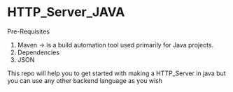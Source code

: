 # HTTP_Server_JAVA
Pre-Requisites
1) Maven -> is a build automation tool used primarily for Java projects.
2) Dependencies
3) JSON

This repo will help you to get started with making a HTTP_Server in java but you can use any other backend language as you wish 
